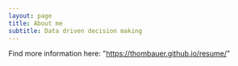 ```yaml
---
layout: page
title: About me
subtitle: Data driven decision making
---
```


Find more information here:
"https://thombauer.github.io/resume/"
